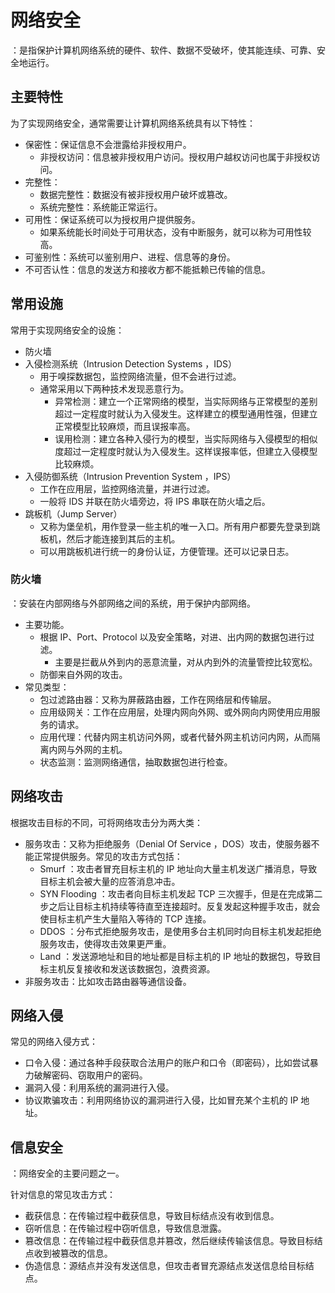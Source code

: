 # 网络安全

：是指保护计算机网络系统的硬件、软件、数据不受破坏，使其能连续、可靠、安全地运行。

## 主要特性

为了实现网络安全，通常需要让计算机网络系统具有以下特性：
- 保密性：保证信息不会泄露给非授权用户。
  - 非授权访问：信息被非授权用户访问。授权用户越权访问也属于非授权访问。
- 完整性：
  - 数据完整性：数据没有被非授权用户破坏或篡改。
  - 系统完整性：系统能正常运行。
- 可用性：保证系统可以为授权用户提供服务。
  - 如果系统能长时间处于可用状态，没有中断服务，就可以称为可用性较高。
- 可鉴别性：系统可以鉴别用户、进程、信息等的身份。
- 不可否认性：信息的发送方和接收方都不能抵赖已传输的信息。

## 常用设施

常用于实现网络安全的设施：
- 防火墙
- 入侵检测系统（Intrusion Detection Systems ，IDS）
  - 用于嗅探数据包，监控网络流量，但不会进行过滤。
  - 通常采用以下两种技术发现恶意行为。
    - 异常检测：建立一个正常网络的模型，当实际网络与正常模型的差别超过一定程度时就认为入侵发生。这样建立的模型通用性强，但建立正常模型比较麻烦，而且误报率高。
    - 误用检测：建立各种入侵行为的模型，当实际网络与入侵模型的相似度超过一定程度时就认为入侵发生。这样误报率低，但建立入侵模型比较麻烦。
- 入侵防御系统（Intrusion Prevention System ，IPS）
  - 工作在应用层，监控网络流量，并进行过滤。
  - 一般将 IDS 并联在防火墙旁边，将 IPS 串联在防火墙之后。
- 跳板机（Jump Server）
  - 又称为堡垒机，用作登录一些主机的唯一入口。所有用户都要先登录到跳板机，然后才能连接到其后的主机。
  - 可以用跳板机进行统一的身份认证，方便管理。还可以记录日志。

### 防火墙

：安装在内部网络与外部网络之间的系统，用于保护内部网络。
- 主要功能。
  - 根据 IP、Port、Protocol 以及安全策略，对进、出内网的数据包进行过滤。
    - 主要是拦截从外到内的恶意流量，对从内到外的流量管控比较宽松。
  - 防御来自外网的攻击。
- 常见类型：
  - 包过滤路由器：又称为屏蔽路由器，工作在网络层和传输层。
  - 应用级网关：工作在应用层，处理内网向外网、或外网向内网使用应用服务的请求。
  - 应用代理：代替内网主机访问外网，或者代替外网主机访问内网，从而隔离内网与外网的主机。
  - 状态监测：监测网络通信，抽取数据包进行检查。

## 网络攻击

根据攻击目标的不同，可将网络攻击分为两大类：
- 服务攻击：又称为拒绝服务（Denial Of Service ，DOS）攻击，使服务器不能正常提供服务。常见的攻击方式包括：
  - Smurf ：攻击者冒充目标主机的 IP 地址向大量主机发送广播消息，导致目标主机会被大量的应答消息冲击。
  - SYN Flooding ：攻击者向目标主机发起 TCP 三次握手，但是在完成第二步之后让目标主机持续等待直至连接超时。反复发起这种握手攻击，就会使目标主机产生大量陷入等待的 TCP 连接。
  - DDOS ：分布式拒绝服务攻击，是使用多台主机同时向目标主机发起拒绝服务攻击，使得攻击效果更严重。
  - Land ：发送源地址和目的地址都是目标主机的 IP 地址的数据包，导致目标主机反复接收和发送该数据包，浪费资源。
- 非服务攻击：比如攻击路由器等通信设备。

## 网络入侵

常见的网络入侵方式：
- 口令入侵：通过各种手段获取合法用户的账户和口令（即密码），比如尝试暴力破解密码、窃取用户的密码。
- 漏洞入侵：利用系统的漏洞进行入侵。
- 协议欺骗攻击：利用网络协议的漏洞进行入侵，比如冒充某个主机的 IP 地址。

## 信息安全

：网络安全的主要问题之一。

针对信息的常见攻击方式：
- 截获信息：在传输过程中截获信息，导致目标结点没有收到信息。
- 窃听信息：在传输过程中窃听信息，导致信息泄露。
- 篡改信息：在传输过程中截获信息并篡改，然后继续传输该信息。导致目标结点收到被篡改的信息。
- 伪造信息：源结点并没有发送信息，但攻击者冒充源结点发送信息给目标结点。
